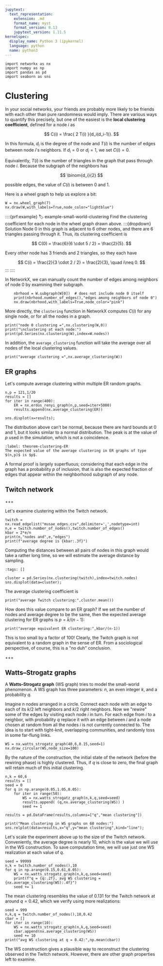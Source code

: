 ```yaml
---
jupytext:
  text_representation:
    extension: .md
    format_name: myst
    format_version: 0.13
    jupytext_version: 1.11.5
kernelspec:
  display_name: Python 3 (ipykernel)
  language: python
  name: python3
---
```


```{code-cell} ipython3
import networkx as nx
import numpy as np
import pandas as pd
import seaborn as sns
```

# Clustering

In your social networks, your friends are probably more likely to be friends with each other than pure randomness would imply. There are various ways to quantify this precisely, but one of the easiest is the **local clustering coefficient**, defined for a node $i$ as

$$
C(i) = \frac{ 2 T(i) }{d_i(d_i-1)}.
$$

In this formula, $d_i$ is the degree of the node and $T(i)$ is the number of edges between node $i$'s neighbors. If $d_i=0$ or $d_i=1$, we set $C(i)=0$.

Equivalently, $T(i)$ is the number of triangles in the graph that pass through node $i$. Because the subgraph of the neighbors has

$$
\binom{d_i}{2}
$$

possible edges, the value of $C(i)$ is between 0 and 1.

Here is a wheel graph to help us explore a bit:

```{code-cell} ipython3
W = nx.wheel_graph(7)
nx.draw(W,with_labels=True,node_color="lightblue")
```

::::{prf:example}
:label: example-small-world-clustering
Find the clustering coefficient for each node in the wheel graph drawn above.
:::{dropdown} Solution
Node 0 in this graph is adjacent to 6 other nodes, and there are 6 triangles passing through it. Thus, its clustering coefficient is

$$
C(0) = \frac{6}{6 \cdot 5 / 2} = \frac{2}{5}.
$$

Every other node has 3 friends and 2 triangles, so they each have

$$
C(i) = \frac{2}{3 \cdot 2 / 2} = \frac{2}{3}, \quad i\neq 0.
$$
:::
::::

In NetworkX, we can manually count the number of edges among neighbors of node 0 by examining their subgraph.

```{code-cell} ipython3
    nbrhood = W.subgraph(W[0])  # does not include node 0 itself
    print(nbrhood.number_of_edges(),"edges among neighbors of node 0")
    nx.draw(nbrhood,with_labels=True,node_color="pink")
```

More directly, the `clustering` function in NetworkX computes $C(i)$ for any single node, or for all the nodes in a graph.

```{code-cell} ipython3
print("node 0 clustering =",nx.clustering(W,0))
print("\nclustering at each node:")
print(pd.Series(nx.clustering(W),index=W.nodes))
```

In addition, the `average_clustering` function will take the average over all nodes of the local clustering values.

```{code-cell} ipython3
print("average clustering =",nx.average_clustering(W))
```

## ER graphs

Let's compute average clustering within multiple ER random graphs.

```{code-cell} ipython3
n,p = 121,1/20
results = []
for iter in range(400):
    ER = nx.erdos_renyi_graph(n,p,seed=iter+5000)
    results.append(nx.average_clustering(ER))

sns.displot(x=results);
```

The distribution above can't be normal, because there are hard bounds at 0 and 1, but it looks similar to a normal distribution. The peak is at the value of $p$ used in the simulation, which is not a coincidence.

````{prf:theorem}
:label: theorem-clustering-ER
The expected value of the average clustering in ER graphs of type $(n,p)$ is $p$.
````

A formal proof is largely superfluous; considering that each edge in the graph has a probability $p$ of inclusion, that is also the expected fraction of edges that appear within the neighborhood subgraph of any node. 

## Twitch network

+++

Let's examine clustering within the Twitch network.

```{code-cell} ipython3
twitch = nx.read_edgelist("musae_edges.csv",delimiter=',',nodetype=int)
n,e = twitch.number_of_nodes(),twitch.number_of_edges()
kbar = 2*e/n
print(n,"nodes and",e,"edges")
print(f"average degree is {kbar:.3f}")
```

Computing the distances between all pairs of nodes in this graph would take a rather long time, so we will estimate the average distance by sampling.

```{code-cell} ipython3
:tags: []

cluster = pd.Series(nx.clustering(twitch),index=twitch.nodes)
sns.displot(data=cluster);
```

The average clustering coefficient is 

```{code-cell} ipython3
print("average Twitch clustering:",cluster.mean())
```

How does this value compare to an ER graph? If we set the number of nodes and average degree to be the same, then the expected average clustering for ER graphs is $p=\bar{k}/(n-1)$:

```{code-cell} ipython3
print("average equivalent ER clustering:",kbar/(n-1))
```

This is too small by a factor of 100! Clearly, the Twitch graph is not equivalent to a random graph in the sense of ER. From a sociological perspective, of course, this is a "no duh" conclusion.

+++

## Watts–Strogatz graphs

A **Watts–Strogatz graph** (WS graph) tries to model the small-world phenomenon. A WS graph has three parameters: $n$, an even integer $k$, and a probability $q$.

Imagine $n$ nodes arranged in a circle. Connect each node with an edge to each of its $k/2$ left neighbors and $k/2$ right neighbors. Now we "rewire" some of the edges by visiting each node $i$ in turn. For each edge from $i$ to a neighbor, with probability $q$ replace it with an edge between $i$ and a node chosen at random from all the nodes $i$ is not currently connected to. The idea is to start with tight-knit, overlapping communities, and randomly toss in some far-flung links.

```{code-cell} ipython3
WS = nx.watts_strogatz_graph(40,6,0.15,seed=1)
nx.draw_circular(WS,node_size=100)
```

By the nature of the construction, the initial state of the network (before the rewiring phase) is highly clustered. Thus, if $q$ is close to zero, the final graph will retain much of this initial clustering.

```{code-cell} ipython3
n,k = 60,6
results = []
seed = 0
for q in np.arange(0.05,1.05,0.05):
    for iter in range(50):
        WS = nx.watts_strogatz_graph(n,k,q,seed=seed)
        results.append( (q,nx.average_clustering(WS)) )
        seed += 1
        
results = pd.DataFrame(results,columns=["q","mean clustering"])

print("Mean clustering in WS graphs on 60 nodes:")
sns.relplot(data=results,x="q",y="mean clustering",kind="line");
```

Let's scale the experiment above up to the size of the Twitch network. Conveniently, the average degree is nearly 10, which is the value we will use in the WS construction. To save computation time, we will use just one WS realization at each value of $q$.

```{code-cell} ipython3
seed = 99999
n,k = twitch.number_of_nodes(),10
for q in np.arange(0.15,0.61,0.05):
    WS = nx.watts_strogatz_graph(n,k,q,seed=seed)
    print(f"q = {q:.2f}, avg WS clustering = {nx.average_clustering(WS):.4f}")
    seed += 1
```

The mean clustering resembles the value of 0.131 for the Twitch network at around $q=0.42$, which we verify using more realizations:

```{code-cell} ipython3
seed = 999
n,k,q = twitch.number_of_nodes(),10,0.42
cbar = []
for iter in range(10):
    WS = nx.watts_strogatz_graph(n,k,q,seed=seed)
    cbar.append(nx.average_clustering(WS))
    seed += 10
print("avg WS clustering at q = 0.42:",np.mean(cbar))
```

The WS construction gives a plausible way to reconstruct the clustering observed in the Twitch network. However, there are other graph properties left to examine.
